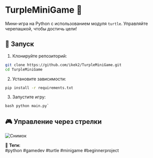 # TurpleMiniGame 🐢

Мини-игра на Python с использованием модуля `turtle`. Управляйте черепашкой, чтобы достичь цели!

## 🚀 Запуск

1. Клонируйте репозиторий:
```bash
git clone https://github.com/ikek2/TurpleMiniGame.git
cd TurpleMiniGame
```
2. Установите зависимости:

```bash
pip install -r requirements.txt
```
3. Запустите игру:

``bash
python main.py`
``

## 🎮 Управление через стрелки 

![Снимок](https://github.com/user-attachments/assets/36b35d19-840f-435d-8f45-104de622eee1)


🔹 **Теги:**  
#python #gamedev #turtle #minigame #beginnerproject
